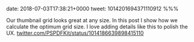 date: 2018-07-03T17:38:21+0000
tweet: 1014201694371110912
%%%

Our thumbnail grid looks great at any size. In this post I show how we calculate the optimum grid size. I love adding details like this to polish the UX. [twitter.com/PSPDFKit/status/1014186639898415110](https://twitter.com/PSPDFKit/status/1014186639898415110)

